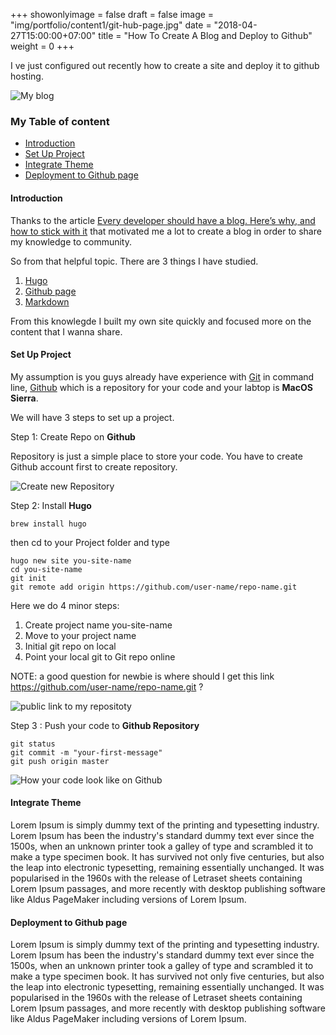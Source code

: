 +++
showonlyimage = false
draft = false
image = "img/portfolio/content1/git-hub-page.jpg"
date = "2018-04-27T15:00:00+07:00"
title = "How To Create A Blog and Deploy to Github"
weight = 0
+++

I ve just configured out recently how to create a site and deploy it to github hosting.
<!--more-->

![My blog][1]

### My Table of content

- [Introduction](#introduction)
- [Set Up Project](#setup-project)
- [Integrate Theme](#integrate-theme)
- [Deployment to Github page](#deployment)

#### Introduction <a name="introduction"></a>

Thanks to the article [Every developer should have a blog. Here’s why, and how to stick with it](https://medium.freecodecamp.org/every-developer-should-have-a-blog-heres-why-and-how-to-stick-with-it-5fd55a247fbf) that motivated me a lot to create a blog in order to share my knowledge to community.

So from that helpful topic. There are 3 things I have studied.

1. [Hugo](https://gohugo.io/)
2. [Github page](https://help.github.com/articles/what-is-github-pages/)
3. [Markdown](https://github.com/adam-p/markdown-here)

From this knowlegde I built my own site quickly and focused more on the content that I wanna share.

#### Set Up Project <a name="setup-project"></a>

My assumption is you guys already have experience with [Git](https://git-scm.com/docs/git) in command line, [Github](https://github.com/) which is a repository for your code and your labtop is **MacOS Sierra**.

We will have 3 steps to set up a project.

Step 1: Create Repo on **Github**

Repository is just a simple place to store your code. You have to create Github account first to create repository.

![Create new Repository][2]

Step 2: Install **Hugo**

```
brew install hugo
```

then cd to your Project folder and type

```
hugo new site you-site-name
cd you-site-name
git init
git remote add origin https://github.com/user-name/repo-name.git
```
Here we do 4 minor steps:

 1. Create project name you-site-name
 2. Move to your project name
 3. Initial git repo on local
 4. Point your local git to Git repo online

NOTE: a good question for newbie is where should I get this link https://github.com/user-name/repo-name.git ?

![public link to my repositoty][3]

Step 3 : Push your code to **Github Repository**
```
git status
git commit -m "your-first-message"
git push origin master
```

![How your code look like on Github][4]

#### Integrate Theme <a name="integrate-theme"></a>

Lorem Ipsum is simply dummy text of the printing and typesetting industry. Lorem Ipsum has been the industry's standard dummy text ever since the 1500s, when an unknown printer took a galley of type and scrambled it to make a type specimen book. It has survived not only five centuries, but also the leap into electronic typesetting, remaining essentially unchanged. It was popularised in the 1960s with the release of Letraset sheets containing Lorem Ipsum passages, and more recently with desktop publishing software like Aldus PageMaker including versions of Lorem Ipsum.

#### Deployment to Github page <a name="deployment"></a>

Lorem Ipsum is simply dummy text of the printing and typesetting industry. Lorem Ipsum has been the industry's standard dummy text ever since the 1500s, when an unknown printer took a galley of type and scrambled it to make a type specimen book. It has survived not only five centuries, but also the leap into electronic typesetting, remaining essentially unchanged. It was popularised in the 1960s with the release of Letraset sheets containing Lorem Ipsum passages, and more recently with desktop publishing software like Aldus PageMaker including versions of Lorem Ipsum.

[1]: /my-blog/img/portfolio/content1/my-Blog.jpg
[2]: /my-blog/img/portfolio/content1/step1.jpg
[3]: /my-blog/img/portfolio/content1/step2.jpg
[4]: /my-blog/img/portfolio/content1/step3.jpg